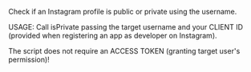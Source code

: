 Check if an Instagram profile is public or private using the username.

USAGE:
Call isPrivate passing the target username and your CLIENT ID (provided when registering an app as developer on Instagram).

The script does not require an ACCESS TOKEN (granting target user's permission)!

